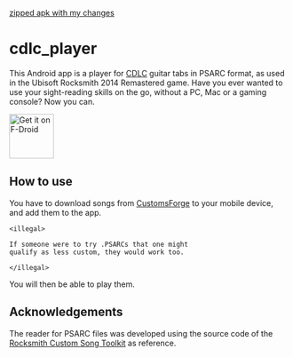 [zipped apk with my changes](https://github.com/user-attachments/files/17781720/app-release.apk.zip)

# cdlc_player

This Android app is a player for [CDLC](https://customsforge.com/) guitar tabs in PSARC format, as used in the Ubisoft Rocksmith 2014 Remastered game.
Have you ever wanted to use your sight-reading skills on the go, without a PC, Mac or a gaming console? Now you can.

[<img src="https://fdroid.gitlab.io/artwork/badge/get-it-on.png"
     alt="Get it on F-Droid"
     height="80">](https://f-droid.org/packages/eu.tilk.cdlcplayer/)

## How to use

You have to download songs from [CustomsForge](https://customsforge.com/) to your mobile device, and add them to the app.

```
<illegal>

If someone were to try .PSARCs that one might
qualify as less custom, they would work too.

</illegal>
```

You will then be able to play them.

## Acknowledgements

The reader for PSARC files was developed using the source code of the [Rocksmith Custom Song Toolkit](https://github.com/rscustom/rocksmith-custom-song-toolkit) as reference.
